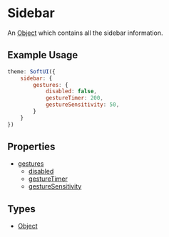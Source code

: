 # Sidebar
An [Object](https://developer.mozilla.org/en-US/docs/Web/JavaScript/Reference/Global_Objects/Object) which contains all the sidebar information.

## Example Usage
```js
theme: SoftUI({
    sidebar: {
        gestures: {
            disabled: false,
            gestureTimer: 200,
            gestureSensitivity: 50,
        }
    }
})
```

## Properties
* [gestures](/docs/sidebar/gestures/)
    * [disabled](/docs/sidebar/gestures/disabled)
    * [gestureTimer](/docs/sidebar/gestures/gestureTimer)
    * [gestureSensitivity](/docs/sidebar/gestures/gestureSensitivity)

## Types
- [Object](https://developer.mozilla.org/en-US/docs/Web/JavaScript/Reference/Global_Objects/Object)